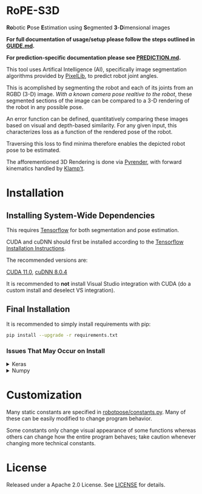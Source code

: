 # RoPE-S3D

**Ro**botic **P**ose **E**stimation using **S**egmented **3**-**D**imensional images

**For full documentation of usage/setup please follow the steps outlined in [GUIDE.md](GUIDE.md).**

**For prediction-specific documentation please see [PREDICTION.md](PREDICTION.md).**

This tool uses Artifical Intelligence (AI), specifically image segmentation algorithms provided by [PixelLib](https://github.com/ayoolaolafenwa/PixelLib), to predict robot joint angles.

This is acomplished by segmenting the robot and each of its joints from an RGBD (3-D) image. *With a known camera pose realtive to the robot*, these segmented sections of the image can be compared to a 3-D rendering of the robot in any possible pose.

An error function can be defined, quantitatively comparing these images based on visual and depth-based similarity. For any given input, this characterizes loss as a function of the rendered pose of the robot.

Traversing this loss to find minima therefore enables the depicted robot pose to be estimated.

The afforementioned 3D Rendering is done via [Pyrender](https://github.com/mmatl/pyrender), with forward kinematics handled by [Klamp't](https://github.com/krishauser/Klampt).



# Installation

## Installing System-Wide Dependencies

This requires [Tensorflow](https://github.com/tensorflow/tensorflow) for both segmentation and pose estimation.

CUDA and cuDNN should first be installed according to the [Tensorflow Installation Instructions](https://www.tensorflow.org/install).

The recommended versions are:

[CUDA 11.0](https://developer.nvidia.com/cuda-11.0-download-archive), [cuDNN 8.0.4](https://developer.nvidia.com/rdp/cudnn-archive)

It is recommended to **not** install Visual Studio integration with CUDA (do a custom install and deselect VS integration).

## Final Installation

It is recommended to simply install requirements with pip:
```bash
pip install --upgrade -r requirements.txt
```

### Issues That May Occur on Install

<details>
  <summary> Keras </summary>

Keras sometimes includes ```.decode('utf8')``` in its code. This is unnecessary, and causes issues when loading and saving hd5f files.

Notably, every instance of ```.decode('utf8')``` in ```"tensorflow_core\python\keras\saving\hdf5_format.py"``` can be removed.

This will often cause issues when loading a model for segmentation.

</details>

<details>
  <summary> Numpy </summary>

**This is avoided if using ```requirements.txt``` to install**

Numpy **1.19.5** may be automatically installed with Tensorflow. This version of Numpy presents memory issues on some machines when utilizing the multiprocessing module, as this repository does.

Numpy **1.19.2** should work with this repository.

</details>

# Customization

Many static constants are specified in [robotpose/constants.py](robotpose/constants.py). Many of these can be easily modified to change program behavior.

Some constants only change visual appearance of some functions whereas others can change how the entire program behaves; take caution whenever changing more technical constants.

# License

Released under a Apache 2.0 License. See [LICENSE](https://github.com/jgraving/deepposekit/blob/master/LICENSE) for details.
